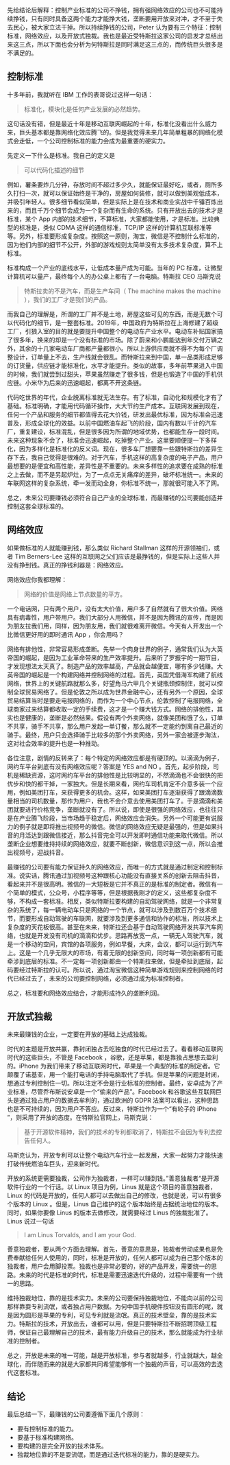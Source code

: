先给结论后解释：控制产业标准的公司不挣钱，拥有强网络效应的公司也不可能持续挣钱，只有同时具备这两个能力才能挣大钱，垄断要用开放来对冲，才不至于失去民心，被大家立法干掉。所以持续挣钱的公司，Peter 认为要有三个特征：控制标准，网络效应，以及开放式独裁。我也是最近受特斯拉这家公司的启发才总结出来这三点，所以下面也会分析为何特斯拉是同时满足这三点的，而传统巨头很多是不满足的。

## 控制标准

十多年前，我就听在 IBM 工作的表哥说过这样一句话：

> 标准化，模块化是任何产业发展的必然趋势。

这句话没有错，但是最近十年是移动互联网崛起的十年，标准化没看出什么威力来，巨头基本都是靠网络化效应腾飞的。但是我觉得未来几年简单粗暴的网络化模式会走低，一个公司控制标准的能力会成为最重要的硬实力。

先定义一下什么是标准。我自己的定义是

> 可以代码化描述的细节

例如，薯条要炸几分钟，存放时间不超过多少久，就能保证最好吃，或者，厕所多久打扫一次，就可以保证始终是干净的，房屋如何装修，就可以做到美观低成本，并吸引年轻人。很多细节看似简单，但是实际上是在技术和商业实战中千锤百炼出来的，而且千万个细节会成为一个复杂而有生命的系统。只有开放出去的技术才是标准，某个 App 内部的技术细节，不算标准，大家都能使用，才是标准。比较典型的标准是，类似 CDMA 这样的通信标准，TCP/IP 这样的计算机互联标准等等。另外，标准要形成复杂度。按照这一原则，淘宝，微信是不控制什么标准的，因为他们内部的细节不公开，外部的游戏规则太简单没有太多技术复杂度，算不上标准。

标准构成一个产业的底线水平，让低成本量产成为可能。当年的 PC 标准，让微型计算机可以量产，最终每个人的办公桌上都有了一台电脑。特斯拉 CEO 马斯克说

> 特斯拉卖的不是汽车，而是生产车间（ The machine makes the machine ），我们的工厂才是我们的产品。

而我自己的理解是，所谓的工厂并不是土地，房屋这些可见的东西，而是无数个可以代码化的细节，是一整套标准。2019年，中国政府为特斯拉在上海修建了超级工厂，引狼入室的目的就是要提升中国整个的电动车产业水平。电动车补贴国家搞了很多年，换来的却是一个没有标准的市场。除了蔚来和小鹏能达到年交付万辆之外，其余的十几家电动车厂商都产量都很小。所以上游供应商就不得不为每个厂调整设计，订单量上不去，生产线就会很乱。而特斯拉来到中国，单一品类形成足够的订货量，供应链才能标准化，水平才能提升。类似的故事，多年前苹果进入中国的时候，我们就尝到过甜头，苹果虽然赚走了很多钱，但是也锻造了中国的手机供应链。小米华为后来的迅速崛起，都离不开这条链。

代码吃世界的年代，企业脱离标准就无法生存。有了标准，自动化和规模化才有了基础。标准明确，才能用代码循环操作，大大节约生产成本。互联网发展到现在，任何一个产品和服务的细节都值得去花大价钱，研发出最优标准，因为标准会迅速普及，形成全球化的效益。以前中国燃油车起飞的阶段，国内有数以千计的汽车厂，重复建设，标准混乱，但是很多因为所谓的地域优势，也都能生存一段时间。未来这种现象不会了，标准会迅速崛起，吃掉整个产业。这里要顺便提一下多样化，因为多样化是标准化的反义词。现在，很多车厂想要靠一些跟特斯拉的差异生存下去，我自己觉得是很难的。对于汽车，手机这样的高复杂度的电子产品，用户最想要的是便宜和高性能，差异性是不重要的。未来多样性的追求要在成熟的标准之上去做，而不是另起炉灶，为了一点点无关痛痒的差异，破坏标准统一。未来的车联网这样的复杂系统，牵一发而动全身，你标准不统一，那就很可能入不了网。

总之，未来公司要赚钱必须符合自己产业的全球标准，而最赚钱的公司要能创造并控制这套全球标准的。

## 网络效应

如果做标准的人就能赚到钱，那么类似 Richard Stallman 这样的开源领袖们，或者 Tim Berners-Lee 这样的互联网之父们应该是最挣钱的，但是实际上这些人并没有挣到钱。真正的挣钱利器是：网络效应。

网络效应你我都理解：

> 网络的价值是网络上节点数量的平方。

一个电话网，只有两个用户，没有太大价值，用户多了自然就有了很大价值。网络具有病毒性，用户带用户。我们大部分人用微信，并不是因为腾讯的宣传，而是因为朋友拉我们用，同样，因为朋友用，我们就很难离开微信。今天有人开发出一个比微信更好用的即时通讯 App ，你会用吗？

网络有排他性，非常容易形成垄断。先举一个肉身世界的例子，通常我们认为大英帝国的崛起，是因为工业革命带来的生产效率提升。后来听了罗振宇的一期节目，才发现想法太天真了。制造产品的效率越高，产品就会越便宜，哪有多少钱赚。大英帝国的崛起是一个构建网络并控制网络的过程。首先，英国凭借海军构建了航线网络，世界上的关键航路就那么多，好望角马六甲几个关键瓶颈控制住，就可以控制全球贸易网络了。但是伦敦之所以成为世界金融中心，还有另外一个原因，全球贸易结算当时是要走电报网络的，而作为一个中心节点，伦敦控制了电报网络，全球商家过来结算都收取一定的手续费，这才是一个赚大钱方式。网络的排他性，其实也是健康的，垄断是必然结果。假设有两个外卖网络，就像美团和饿了么，订单不共享，骑手不共享，那么用户发起一单订餐，那么就不一定能约到离自己最近的骑手。最终，用户只会选择骑手比较多的那个外卖网络，另外一家会被逐步淘汰，这对社会效率的提升也是一种推动。

各位注意，剧情的反转来了：每个特定的网络效应都是有硬顶的。以滴滴为例子，网约车平台到底有没有网络效应呢？答案是 YES and NO 。首先，起步阶段，司机是稀缺资源，这时网约车平台的排他性是比较明显的，不然滴滴也不会很快的把优步和快的都干掉，一家独大。但是长期来看，网约车司机肯定不介意多装一个应用，例如美团打车，来获得更多的机会。这样，如果美团打车逐渐获得了跟滴滴数量相当的司机数量，那作为用户，我也不会介意去使用美团打车了。于是滴滴和美团就要进行价格竞争，垄断就没有了。所以说，即使是很强的网络效应，也往往只是在产业腾飞阶段，当市场趋于稳定后，网络效应会消失。另外一个可能更有说服力的例子就是即将推出视频号的微信。微信的网络效应无疑是最强的，但是如果抖音的月活达到跟微信接近，那么抖音完全可以开发即时通信功能来取代微信。所以垄断企业想要维持持续的网络效应，就要不断创新，微信意识到这一点，所以会推出视频号，迎战抖音。

最赚钱的公司要有能力保证持久的网络效应，而唯一的方式就是通过制定和控制标准。说实话，腾讯通过加视频号这种跟核心功能没有直接关系的创新去阻击抖音，看起来并不是很高明。微信的一大短板是它并不真正的是标准的制定者。微信有一个简单的模式，公众号，小程序等等，但是根据我刚才的定义，这些都复杂度不够，不构成一套标准。相反，类似特斯拉要构建的自动驾驶网络，就是一个非常复杂的系统了，每一辆电动车只是网络的一个节点，就可以涉及到数百万个技术细节，而要形成自动驾驶的车联网，就要涉及到更多通信和协作的标准，所以技术上复杂度的天花板很高。甚至在未来，特斯拉还会基于自动驾驶网络开发共享汽车网络，也就是开发没有司机的滴滴和优步。思路再放宽一点，一辆无人驾驶汽车，就是一个移动的空间，宾馆的各项服务，例如早餐，大床，会议，都可以运行到汽车上。这是一个几乎无限大的市场，有着无限的创新空间，同时每一项创新都有可能牵涉到底层的标准。不一定每一项创新都由一个特斯拉来做，但是牵扯到底层，起码要经过特斯拉的认可。所以说，通过淘宝微信这种简单游戏规则来控制网络的时代已经过去了，未来的公司要控制网络，必须通过成为标准控制者。

总之，标准要和网络效应结合，才能形成持久的垄断利润。

## 开放式独裁

未来最赚钱的企业，一定要在开放的基础上达成独裁。

时代的主题是开放共赢，靠封闭独占去吃独食的时代已经过去了。看看移动互联网时代的这些巨头，不管是 Facebook ，谷歌，还是苹果，都是靠独占思想去盈利的。iPhone 为我们带来了移动互联网时代，苹果是一个典型的标准的制定者。它颠覆了诺基亚，用一个能打电话的手持电脑取代了手机。但是苹果的问题是封闭，想通过专利控制住一切。所以注定不会是行业标准的控制者。最终，安卓成为了产业标准，尽管乔布斯说安卓是一个“偷来的产品”。Facebook 和谷歌这些互联网巨头是通过独占用户的数据去牟利的，通过欧洲的 GDPR 法案可以看出，这种思路也是不可持续的，因为用户不答应。反过来，特斯拉作为一个“有轮子的 iPhone ”，则采用了开放的态度。在特斯拉官网上，马斯克说：

> 基于开源软件精神，我们的技术的专利都取消了，特斯拉不会因为专利去控告任何人。

马斯克认为，开放专利可以让整个电动汽车行业一起发展，大家一起努力才能快速打破传统燃油车巨头，迎来新时代。

开放的系统更需要独裁，公司作为独裁者，一样可以赚到钱。”善意独裁者“是开源软件行业的一个行话。以 Linux 项目为例，Linus 就是这个项目的善意独裁者，Linux 的代码是开放的，任何人都可以去做出自己的修改，也就是说，可以有很多个版本的 Linux 。但是，Linus 自己维护的这个版本始终是占据统治地位的版本。同时，如果你要像 Linus 的版本去做修改，就需要经过 Linus 的独裁批准了。Linus 说过一句话

> I am Linus Torvalds, and I am your God.

善意独裁者，要从两个方面去理解。首先，善意的意思是，独裁者劳动成果也是免费奉献给任何人使用的，同时，标准是开放的，任何人都可以成为自己那个版本的独裁者，用户会用脚投票。独裁也是非常必要的，好的产品开发，需要统一的思路。未来的时代是标准的时代，标准是需要迅速迭代升级的，过程中需要有一个统一的思路。

维持独裁地位，靠的是技术实力。未来的公司要保持独裁地位，不能向以前的公司那样靠耍专利流氓，或者独占用户数据。为何中国手机硬件按钮没有圆形的呢，就是因为圆形是苹果的专利，可见专利就是流氓。真正的技术壁垒，靠的是技术实力。特斯拉的技术，开放出去，谁都可以用，但是只要特斯拉不断招聘顶级工程师，保证自己最理解自己的技术，最有能力升级自己的技术，那么就能成为行业标准的控制者。

总之，开放是未来的唯一可能，越是开放标准，参与者就越多，行业就越大，越全球化，而伴随而来的就是大家都共同希望能够有一个独裁的声音，可以高效的去迭代这套标准。

## 结论

最后总结一下，最赚钱的公司要遵循下面几个原则：

- 要有控制标准的能力。
- 要基于标准构建网络。
- 要构建的是完全开放的技术体系。
- 独裁地位靠的不是耍流氓，而是通过迭代标准的能力，靠的是硬实力。
